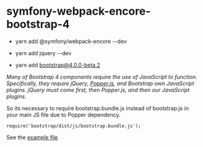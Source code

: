 # symfony-webpack-encore-bootstrap-4

- yarn add @symfony/webpack-encore --dev

- yarn add jquery --dev
- yarn add bootstrap@4.0.0-beta.2

*Many of Bootstrap 4 components require the use of JavaScript to function. Specifically, they require jQuery, [Popper.js](https://popper.js.org/), and Bootstrap own JavaScript plugins. jQuery must come first, then Popper.js, and then our JavaScript plugins.*

So its necessary to require bootstrap.bundle.js instead of bootstrap.js in your main JS file due to Popper dependency.

```
require('bootstrap/dist/js/bootstrap.bundle.js');
```
See the [example file](assets/js/frontend.js)
